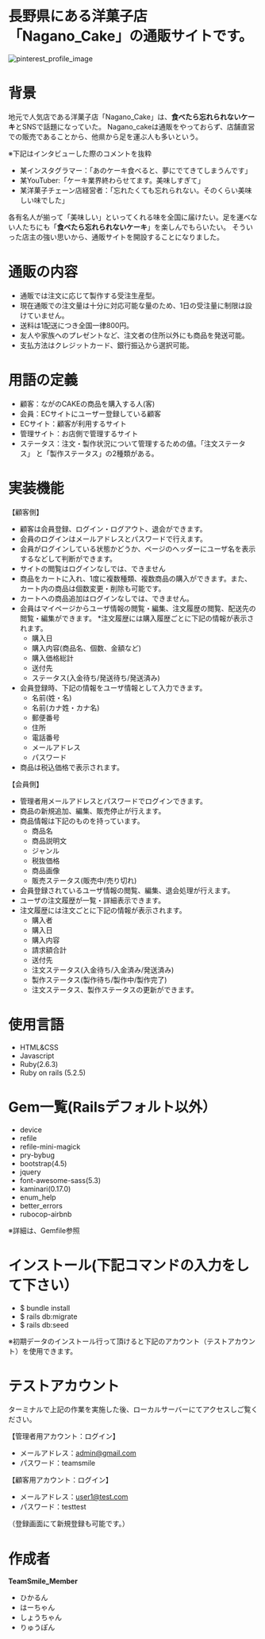 
# 長野県にある洋菓子店「Nagano_Cake」の通販サイトです。
![pinterest_profile_image](https://user-images.githubusercontent.com/79980351/118918488-bf7ac500-b96d-11eb-9cef-dd4eeff05f85.png)

# 背景
地元で人気店である洋菓子店「Nagano_Cake」は、**食べたら忘れられないケーキ**とSNSで話題になっていた。
Nagano_cakeは通販をやっておらず、店舗直営での販売であることから、他県から足を運ぶ人も多いという。

※下記はインタビューした際のコメントを抜粋
* 某インスタグラマー：「あのケーキ食べると、夢にでてきてしまうんです」
* 某YouTuber:「ケーキ業界終わらせてます。美味しすぎて」
* 某洋菓子チェーン店経営者：「忘れたくても忘れられない。そのくらい美味しい味でした」

各有名人が揃って「美味しい」といってくれる味を全国に届けたい。足を運べない人たちにも「**食べたら忘れられないケーキ**」を楽しんでもらいたい。
そういった店主の強い思いから、通販サイトを開設することになりました。

# 通販の内容
* 通販では注文に応じて製作する受注生産型。
* 現在通販での注文量は十分に対応可能な量のため、1日の受注量に制限は設けていません。 
* 送料は1配送につき全国一律800円。
* 友人や家族へのプレゼントなど、注文者の住所以外にも商品を発送可能。
* 支払方法はクレジットカード、銀行振込から選択可能。

# 用語の定義
* 顧客：ながのCAKEの商品を購入する人(客)
* 会員：ECサイトにユーザー登録している顧客
* ECサイト：顧客が利用するサイト
* 管理サイト：お店側で管理するサイト
* ステータス：注文・製作状況について管理するための値。「注文ステータス」 と「製作ステータス」の2種類がある。

# 実装機能
【顧客側】
* 顧客は会員登録、ログイン・ログアウト、退会ができます。
* 会員のログインはメールアドレスとパスワードで行えます。
* 会員がログインしている状態かどうか、ページのヘッダーにユーザ名を表示するなどして判断ができます。
* サイトの閲覧はログインなしでは、できません
* 商品をカートに入れ、1度に複数種類、複数商品の購入ができます。また、カート内の商品は個数変更・削除も可能です。
* カートへの商品追加はログインなしでは、できません。
* 会員はマイページからユーザ情報の閲覧・編集、注文履歴の閲覧、配送先の閲覧・編集ができます。
*注文履歴には購入履歴ごとに下記の情報が表示されます。
  * 購入日
  * 購入内容(商品名、個数、金額など)
  * 購入価格総計
  * 送付先
  * ステータス(入金待ち/発送待ち/発送済み)
* 会員登録時、下記の情報をユーザ情報として入力できます。
  * 名前(姓・名)
  * 名前(カナ姓・カナ名)
  * 郵便番号
  * 住所
  * 電話番号
  * メールアドレス
  * パスワード 
* 商品は税込価格で表示されます。

【会員側】
* 管理者用メールアドレスとパスワードでログインできます。
* 商品の新規追加、編集、販売停止が行えます。
* 商品情報は下記のものを持っています。
  * 商品名
  * 商品説明文
  * ジャンル
  * 税抜価格
  * 商品画像
  * 販売ステータス(販売中/売り切れ)
* 会員登録されているユーザ情報の閲覧、編集、退会処理が行えます。
* ユーザの注文履歴が一覧・詳細表示できます。
* 注文履歴には注文ごとに下記の情報が表示されます。
  * 購入者
  * 購入日
  * 購入内容
  * 請求額合計
  * 送付先
  * 注文ステータス(入金待ち/入金済み/発送済み)
  * 製作ステータス(製作待ち/製作中/製作完了)
  * 注文ステータス、製作ステータスの更新ができます。

# 使用言語
* HTML&CSS
* Javascript
* Ruby(2.6.3)
* Ruby on rails (5.2.5)

# Gem一覧(Railsデフォルト以外）
* device
* refile
* refile-mini-magick
* pry-bybug
* bootstrap(4.5)
* jquery
* font-awesome-sass(5.3)
* kaminari(0.17.0)
* enum_help
* better_errors
* rubocop-airbnb

※詳細は、Gemfile参照

# インストール(下記コマンドの入力をして下さい）
* $ bundle install
* $ rails db:migrate
* $ rails db:seed

※初期データのインストール行って頂けると下記のアカウント（テストアカウント）を使用できます。

# テストアカウント
ターミナルで上記の作業を実施した後、ローカルサーバーにてアクセスしご覧ください。

【管理者用アカウント：ログイン】
* メールアドレス：admin@gmail.com
* パスワード：teamsmile

【顧客用アカウント：ログイン】
* メールアドレス：user1@test.com
* パスワード：testtest

（登録画面にて新規登録も可能です。）

# 作成者
**TeamSmile_Member**
* ひかるん
* はーちゃん
* しょうちゃん
* りゅうぽん





